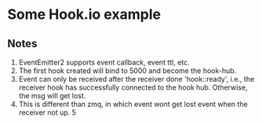 # Some Hook.io example

## Notes
1. EventEmitter2 supports event callback, event ttl, etc.
2. The first hook created will bind to 5000 and become the hook-hub.
3. Event can only be received after the receiver done 'hook::ready', i.e., 
   the receiver hook has successfully connected to the hook hub. 
   Otherwise, the msg will get lost.
4. This is different than zmq, in which event wont get lost event when 
   the receiver not up.
5
